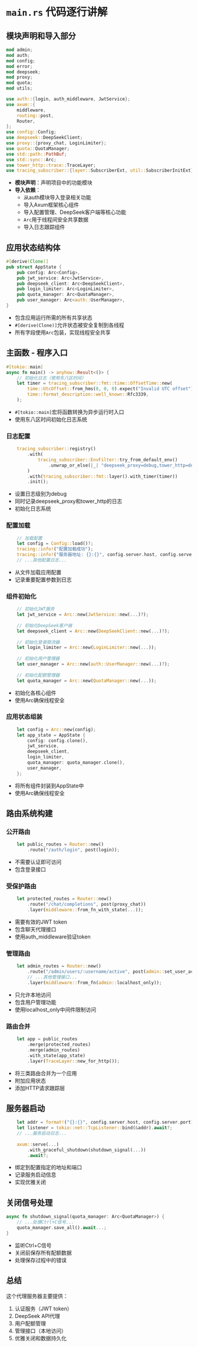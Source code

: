 # `main.rs` 代码逐行讲解

## 模块声明和导入部分

```rust
mod admin;
mod auth;
mod config;
mod error;
mod deepseek;
mod proxy;
mod quota;
mod utils;

use auth::{login, auth_middleware, JwtService};
use axum::{
    middleware,
    routing::post,
    Router,
};
use config::Config;
use deepseek::DeepSeekClient;
use proxy::{proxy_chat, LoginLimiter};
use quota::QuotaManager;
use std::path::PathBuf;
use std::sync::Arc;
use tower_http::trace::TraceLayer;
use tracing_subscriber::{layer::SubscriberExt, util::SubscriberInitExt};
```

- **模块声明**：声明项目中的功能模块
- **导入依赖**：
  - 从auth模块导入登录相关功能
  - 导入Axum框架核心组件
  - 导入配置管理、DeepSeek客户端等核心功能
  - `Arc`用于线程间安全共享数据
  - 导入日志跟踪组件

## 应用状态结构体

```rust
#[derive(Clone)]
pub struct AppState {
    pub config: Arc<Config>,
    pub jwt_service: Arc<JwtService>,
    pub deepseek_client: Arc<DeepSeekClient>,
    pub login_limiter: Arc<LoginLimiter>,
    pub quota_manager: Arc<QuotaManager>,
    pub user_manager: Arc<auth::UserManager>,
}
```

- 包含应用运行所需的所有共享状态
- `#[derive(Clone)]`允许状态被安全复制到各线程
- 所有字段使用`Arc`包装，实现线程安全共享

## 主函数 - 程序入口

```rust
#[tokio::main]
async fn main() -> anyhow::Result<()> {
    // 初始化日志（使用东八区时间）
    let timer = tracing_subscriber::fmt::time::OffsetTime::new(
        time::UtcOffset::from_hms(8, 0, 0).expect("Invalid UTC offset"),
        time::format_description::well_known::Rfc3339,
    );
```

- `#[tokio::main]`宏将函数转换为异步运行时入口
- 使用东八区时间初始化日志系统

### 日志配置

```rust
    tracing_subscriber::registry()
        .with(
            tracing_subscriber::EnvFilter::try_from_default_env()
                .unwrap_or_else(|_| "deepseek_proxy=debug,tower_http=debug".into()),
        )
        .with(tracing_subscriber::fmt::layer().with_timer(timer))
        .init();
```

- 设置日志级别为debug
- 同时记录deepseek_proxy和tower_http的日志
- 初始化日志系统

### 配置加载

```rust
    // 加载配置
    let config = Config::load()?;
    tracing::info!("配置加载成功");
    tracing::info!("服务器地址: {}:{}", config.server.host, config.server.port);
    // ...其他配置日志...
```

- 从文件加载应用配置
- 记录重要配置参数到日志

### 组件初始化

```rust
    // 初始化JWT服务
    let jwt_service = Arc::new(JwtService::new(...)?);
    
    // 初始化DeepSeek客户端
    let deepseek_client = Arc::new(DeepSeekClient::new(...)?);
    
    // 初始化登录限流器
    let login_limiter = Arc::new(LoginLimiter::new(...));
    
    // 初始化用户管理器
    let user_manager = Arc::new(auth::UserManager::new(...)?);
    
    // 初始化配额管理器
    let quota_manager = Arc::new(QuotaManager::new(...));
```

- 初始化各核心组件
- 使用Arc确保线程安全

### 应用状态组装

```rust
    let config = Arc::new(config);
    let app_state = AppState {
        config: config.clone(),
        jwt_service,
        deepseek_client,
        login_limiter,
        quota_manager: quota_manager.clone(),
        user_manager,
    };
```

- 将所有组件封装到AppState中
- 使用Arc确保线程安全

## 路由系统构建

### 公开路由

```rust
    let public_routes = Router::new()
        .route("/auth/login", post(login));
```

- 不需要认证即可访问
- 包含登录接口

### 受保护路由

```rust
    let protected_routes = Router::new()
        .route("/chat/completions", post(proxy_chat))
        .layer(middleware::from_fn_with_state(...));
```

- 需要有效的JWT token
- 包含聊天代理接口
- 使用auth_middleware验证token

### 管理路由

```rust
    let admin_routes = Router::new()
        .route("/admin/users/:username/active", post(admin::set_user_active))
        // ...其他管理接口...
        .layer(middleware::from_fn(admin::localhost_only));
```

- 只允许本地访问
- 包含用户管理功能
- 使用localhost_only中间件限制访问

### 路由合并

```rust
    let app = public_routes
        .merge(protected_routes)
        .merge(admin_routes)
        .with_state(app_state)
        .layer(TraceLayer::new_for_http());
```

- 将三类路由合并为一个应用
- 附加应用状态
- 添加HTTP请求跟踪层

## 服务器启动

```rust
    let addr = format!("{}:{}", config.server.host, config.server.port);
    let listener = tokio::net::TcpListener::bind(&addr).await?;
    // ...服务启动日志...
    
    axum::serve(...)
        .with_graceful_shutdown(shutdown_signal(...))
        .await?;
```

- 绑定到配置指定的地址和端口
- 记录服务启动信息
- 实现优雅关闭

## 关闭信号处理

```rust
async fn shutdown_signal(quota_manager: Arc<QuotaManager>) {
    // ...处理Ctrl+C信号...
    quota_manager.save_all().await...;
}
```

- 监听Ctrl+C信号
- 关闭前保存所有配额数据
- 处理保存过程中的错误

## 总结

这个代理服务器主要提供：
1. 认证服务（JWT token）
2. DeepSeek API代理
3. 用户配额管理
4. 管理接口（本地访问）
5. 优雅关闭和数据持久化
